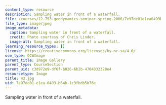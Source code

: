 ```yaml
---
content_type: resource
description: Sampling water in front of a waterfall.
file: /courses/12-753-geodynamics-seminar-spring-2006/7e97de01e1ea0493b64b1c3fbdb5b76e_43.jpg
file_type: image/jpeg
image_metadata:
  caption: Sampling water in front of a waterfall.
  credit: Photo courtesy of Chris Linder.
  image-alt: Sampling water in front of a waterfall.
learning_resource_types: []
license: https://creativecommons.org/licenses/by-nc-sa/4.0/
ocw_type: OCWImage
parent_title: Image Gallery
parent_type: CourseSection
parent_uid: c3d972e9-df6f-b026-6b2b-4704032328e4
resourcetype: Image
title: 43.jpg
uid: 7e97de01-e1ea-0493-b64b-1c3fbdb5b76e
---
```

Sampling water in front of a waterfall.